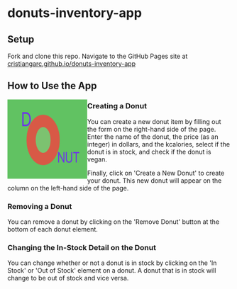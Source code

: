 # donuts-inventory-app
## Setup
Fork and clone this repo. Navigate to the GitHub Pages site at [cristiangarc.github.io/donuts-inventory-app](cristiangarc.github.io/donuts-inventory-app)

<!-- ![image of an orange donut with the word donut](img/donuts-crud-green.png) -->

## How to Use the App
<img align="left" width="180" height="180" src="img/donuts-crud-green.png">

### Creating a Donut
You can create a new donut item by filling out the form on the right-hand side of the page. Enter the name of the donut, the price (as an integer) in dollars, and the kcalories, select if the donut is in stock, and check if the donut is vegan.

Finally, click on 'Create a New Donut' to create your donut. This new donut will appear on the column on the left-hand side of the page.

### Removing a Donut
You can remove a donut by clicking on the 'Remove Donut' button at the bottom of each donut element.

### Changing the In-Stock Detail on the Donut
You can change whether or not a donut is in stock by clicking on the 'In Stock' or 'Out of Stock' element on a donut. A donut that is in stock will change to be out of stock and vice versa.